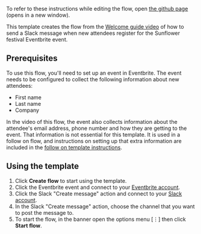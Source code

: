 To refer to these instructions while editing the flow, open [the github page](https://github.com/ot4i/app-connect-templates/blob/master/resources/markdown/Welcome%20guide%20part%201%20-%20Announce%20new%20Eventbrite%20attendee%20on%20Slack_instructions.md) (opens in a new window).

This template creates the flow from the [Welcome guide video](https://www.youtube.com/watch?v=xa-65X2RZuE&list=PLzpeuWUENMK2Q77xr7QkvLxU5YxOJxVSH&index=4&t=0s) of how to send a Slack message when new attendees register for the Sunflower festival Eventbrite event.

## Prerequisites

To use this flow, you'll need to set up an event in Eventbrite. The event needs to be configured to collect the following information about new attendees:
* First name
* Last name
* Company

In the video of this flow, the event also collects information about the attendee's email address, phone number and how they are getting to the event. That information is not essential for this template. It is used in a follow on flow, and instructions on setting up that extra information are included in the [follow on template instructions](https://github.com/ot4i/app-connect-templates/blob/master/resources/markdown/Welcome%20guide%20part%202%20-%20Announce%20new%20Eventbrite%20attendee%20on%20Slack%20and%20send%20voucher_instructions.md).

## Using the template

1. Click **Create flow** to start using the template.
1. Click the Eventbrite event and connect to your [Eventbrite account](https://developer.ibm.com/integration/docs/app-connect/how-to-guides-for-apps/use-ibm-app-connect-eventbrite/).
1. Click the Slack "Create message" action and connect to your [Slack account](https://developer.ibm.com/integration/docs/app-connect/how-to-guides-for-apps/use-ibm-app-connect-slack/).
1. In the Slack "Create message" action, choose the channel that you want to post the message to.
1. To start the flow, in the banner open the options menu [&#8942;] then click **Start flow**.
